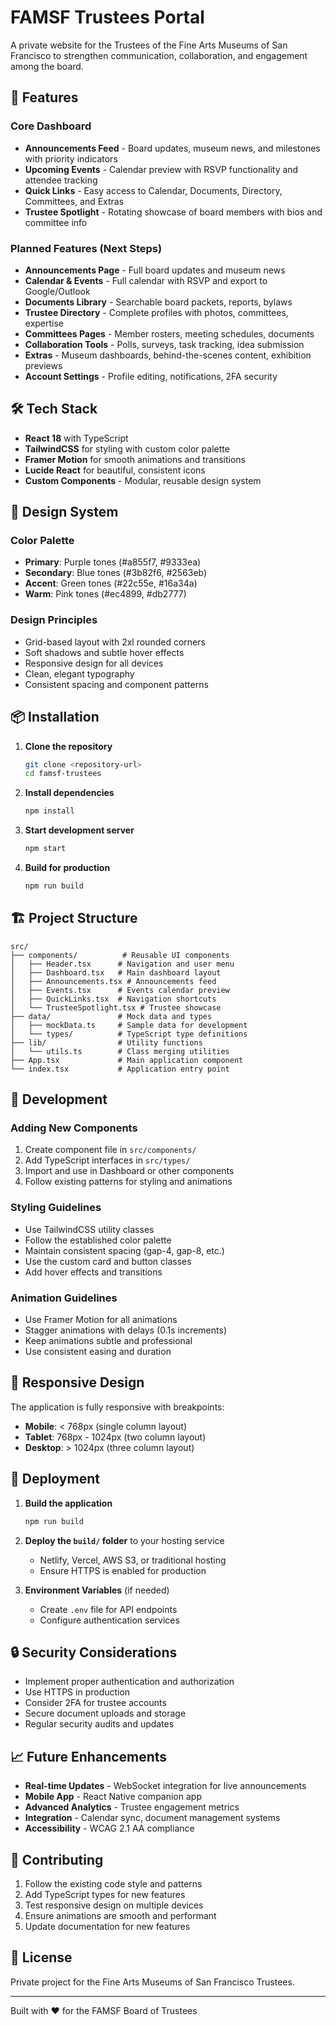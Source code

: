 # FAMSF Trustees Portal

A private website for the Trustees of the Fine Arts Museums of San Francisco to strengthen communication, collaboration, and engagement among the board.

## 🚀 Features

### Core Dashboard
- **Announcements Feed** - Board updates, museum news, and milestones with priority indicators
- **Upcoming Events** - Calendar preview with RSVP functionality and attendee tracking
- **Quick Links** - Easy access to Calendar, Documents, Directory, Committees, and Extras
- **Trustee Spotlight** - Rotating showcase of board members with bios and committee info

### Planned Features (Next Steps)
- **Announcements Page** - Full board updates and museum news
- **Calendar & Events** - Full calendar with RSVP and export to Google/Outlook
- **Documents Library** - Searchable board packets, reports, bylaws
- **Trustee Directory** - Complete profiles with photos, committees, expertise
- **Committees Pages** - Member rosters, meeting schedules, documents
- **Collaboration Tools** - Polls, surveys, task tracking, idea submission
- **Extras** - Museum dashboards, behind-the-scenes content, exhibition previews
- **Account Settings** - Profile editing, notifications, 2FA security

## 🛠️ Tech Stack

- **React 18** with TypeScript
- **TailwindCSS** for styling with custom color palette
- **Framer Motion** for smooth animations and transitions
- **Lucide React** for beautiful, consistent icons
- **Custom Components** - Modular, reusable design system

## 🎨 Design System

### Color Palette
- **Primary**: Purple tones (#a855f7, #9333ea)
- **Secondary**: Blue tones (#3b82f6, #2563eb)
- **Accent**: Green tones (#22c55e, #16a34a)
- **Warm**: Pink tones (#ec4899, #db2777)

### Design Principles
- Grid-based layout with 2xl rounded corners
- Soft shadows and subtle hover effects
- Responsive design for all devices
- Clean, elegant typography
- Consistent spacing and component patterns

## 📦 Installation

1. **Clone the repository**
   ```bash
   git clone <repository-url>
   cd famsf-trustees
   ```

2. **Install dependencies**
   ```bash
   npm install
   ```

3. **Start development server**
   ```bash
   npm start
   ```

4. **Build for production**
   ```bash
   npm run build
   ```

## 🏗️ Project Structure

```
src/
├── components/          # Reusable UI components
│   ├── Header.tsx      # Navigation and user menu
│   ├── Dashboard.tsx   # Main dashboard layout
│   ├── Announcements.tsx # Announcements feed
│   ├── Events.tsx      # Events calendar preview
│   ├── QuickLinks.tsx  # Navigation shortcuts
│   └── TrusteeSpotlight.tsx # Trustee showcase
├── data/               # Mock data and types
│   ├── mockData.ts     # Sample data for development
│   └── types/          # TypeScript type definitions
├── lib/                # Utility functions
│   └── utils.ts        # Class merging utilities
├── App.tsx             # Main application component
└── index.tsx           # Application entry point
```

## 🔧 Development

### Adding New Components
1. Create component file in `src/components/`
2. Add TypeScript interfaces in `src/types/`
3. Import and use in Dashboard or other components
4. Follow existing patterns for styling and animations

### Styling Guidelines
- Use TailwindCSS utility classes
- Follow the established color palette
- Maintain consistent spacing (gap-4, gap-8, etc.)
- Use the custom card and button classes
- Add hover effects and transitions

### Animation Guidelines
- Use Framer Motion for all animations
- Stagger animations with delays (0.1s increments)
- Keep animations subtle and professional
- Use consistent easing and duration

## 📱 Responsive Design

The application is fully responsive with breakpoints:
- **Mobile**: < 768px (single column layout)
- **Tablet**: 768px - 1024px (two column layout)
- **Desktop**: > 1024px (three column layout)

## 🚀 Deployment

1. **Build the application**
   ```bash
   npm run build
   ```

2. **Deploy the `build/` folder** to your hosting service
   - Netlify, Vercel, AWS S3, or traditional hosting
   - Ensure HTTPS is enabled for production

3. **Environment Variables** (if needed)
   - Create `.env` file for API endpoints
   - Configure authentication services

## 🔒 Security Considerations

- Implement proper authentication and authorization
- Use HTTPS in production
- Consider 2FA for trustee accounts
- Secure document uploads and storage
- Regular security audits and updates

## 📈 Future Enhancements

- **Real-time Updates** - WebSocket integration for live announcements
- **Mobile App** - React Native companion app
- **Advanced Analytics** - Trustee engagement metrics
- **Integration** - Calendar sync, document management systems
- **Accessibility** - WCAG 2.1 AA compliance

## 🤝 Contributing

1. Follow the existing code style and patterns
2. Add TypeScript types for new features
3. Test responsive design on multiple devices
4. Ensure animations are smooth and performant
5. Update documentation for new features

## 📄 License

Private project for the Fine Arts Museums of San Francisco Trustees.

---

Built with ❤️ for the FAMSF Board of Trustees
